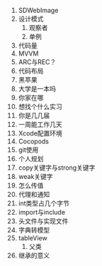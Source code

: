 1. SDWebImage
2. 设计模式
   1. 观察者
   2. 单例
3. 代码量
4. MVVM
5. ARC与REC？
6. 代码布局
7. 黑苹果
8. 大学是一本吗
9. 你家在哪
10. 想找个什么实习
11. 你是几几届
12. 一周能工作几天
13. Xcode配置环境
14. Cocopods
15. git使用
16. 个人规划
17. copy关键字与strong关键字
18. weak关键字
19. 怎么传值
20. 代理和通知
21. int类型占几个字节
22. import与include
23. 头文件与实现文件
24. 字典转模型
25. tableView
    1. 父类
26. 继承的意义